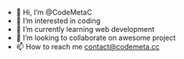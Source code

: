 - 👋 Hi, I’m @CodeMetaC
- 👀 I’m interested in coding
- 🌱 I’m currently learning web development 
- 💞️ I’m looking to collaborate on awesome project
- 📫 How to reach me contact@codemeta.cc

<!---
CodeMetaC/CodeMetaC is a ✨ special ✨ repository because its `README.md` (this file) appears on your GitHub profile.
You can click the Preview link to take a look at your changes.
--->
